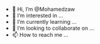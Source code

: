 - 👋 Hi, I’m @Mohamedzaw
- 👀 I’m interested in ...
- 🌱 I’m currently learning ...
- 💞️ I’m looking to collaborate on ...
- 📫 How to reach me ...

<!---
Mohamedzaw/Mohamedzaw is a ✨ special ✨ repository because its `README.md` (this file) appears on your GitHub profile.
You can click the Preview link to take a look at your changes.
--->
